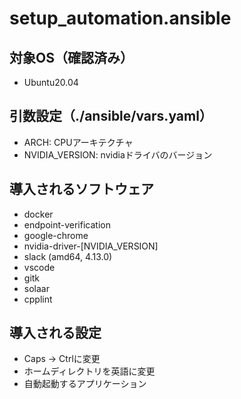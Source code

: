 # setup_automation.ansible

## 対象OS（確認済み）
- Ubuntu20.04

## 引数設定（./ansible/vars.yaml）
- ARCH: CPUアーキテクチャ
- NVIDIA_VERSION: nvidiaドライバのバージョン

## 導入されるソフトウェア
- docker
- endpoint-verification
- google-chrome
- nvidia-driver-[NVIDIA_VERSION]
- slack (amd64, 4.13.0)
- vscode
- gitk
- solaar
- cpplint

## 導入される設定
- Caps -> Ctrlに変更
- ホームディレクトリを英語に変更
- 自動起動するアプリケーション
